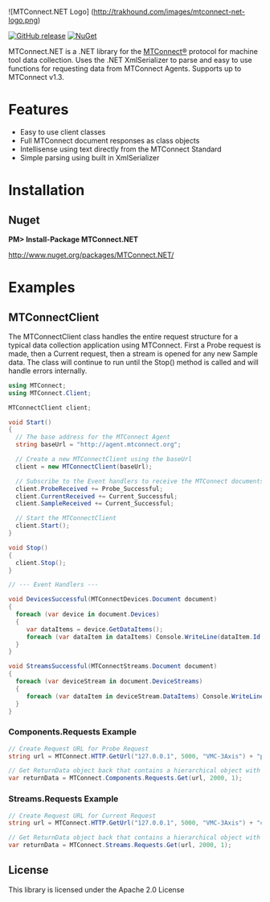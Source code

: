 ![MTConnect.NET Logo] (http://trakhound.com/images/mtconnect-net-logo.png)

[![GitHub release](https://img.shields.io/github/release/qubyte/rubidium.svg)](https://github.com/TrakHound/MTConnect.NET/releases) [![NuGet](https://img.shields.io/nuget/v/Nuget.Core.svg)](https://www.nuget.org/packages/MTConnect.NET/)

MTConnect.NET is a .NET library for the [MTConnect®](http://www.mtconnect.org) protocol for machine tool data collection. Uses the .NET XmlSerializer to parse and easy to use functions for requesting data from MTConnect Agents. Supports up to MTConnect v1.3.

# Features
- Easy to use client classes
- Full MTConnect document responses as class objects
- Intellisense using text directly from the MTConnect Standard
- Simple parsing using built in XmlSerializer

# Installation

## Nuget
**PM> Install-Package MTConnect.NET**

http://www.nuget.org/packages/MTConnect.NET/

# Examples

## MTConnectClient
The MTConnectClient class handles the entire request structure for a typical data collection application using MTConnect. First a Probe request is made, then a Current request, then a stream is opened for any new Sample data. The class will continue to run until the Stop() method is called and will handle errors internally.

```c#
using MTConnect;
using MTConnect.Client;

MTConnectClient client;

void Start()
{
  // The base address for the MTConnect Agent
  string baseUrl = "http://agent.mtconnect.org";

  // Create a new MTConnectClient using the baseUrl
  client = new MTConnectClient(baseUrl);

  // Subscribe to the Event handlers to receive the MTConnect documents
  client.ProbeReceived += Probe_Successful;
  client.CurrentReceived += Current_Successful;
  client.SampleReceived += Current_Successful;

  // Start the MTConnectClient
  client.Start();
}

void Stop()
{
  client.Stop();
}

// --- Event Handlers ---

void DevicesSuccessful(MTConnectDevices.Document document)
{
  foreach (var device in document.Devices)
  {
     var dataItems = device.GetDataItems();
     foreach (var dataItem in dataItems) Console.WriteLine(dataItem.Id + " : " + dataItem.Name);
  }
}

void StreamsSuccessful(MTConnectStreams.Document document)
{
  foreach (var deviceStream in document.DeviceStreams)
  {
     foreach (var dataItem in deviceStream.DataItems) Console.WriteLine(dataItem.DataItemId + " = " + dataItem.CDATA);
  }
}

```

### Components.Requests Example

```c#
// Create Request URL for Probe Request
string url = MTConnect.HTTP.GetUrl("127.0.0.1", 5000, "VMC-3Axis") + "probe";

// Get ReturnData object back that contains a hierarchical object with the retrieved Current data 
var returnData = MTConnect.Components.Requests.Get(url, 2000, 1);
```

### Streams.Requests Example

```c#
// Create Request URL for Current Request
string url = MTConnect.HTTP.GetUrl("127.0.0.1", 5000, "VMC-3Axis") + "current";

// Get ReturnData object back that contains a hierarchical object with the retrieved Probe data 
var returnData = MTConnect.Streams.Requests.Get(url, 2000, 1);
```

## License
This library is licensed under the Apache 2.0 License
